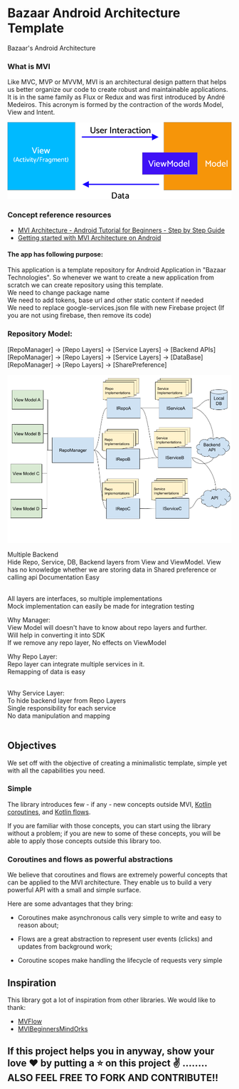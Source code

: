 # Bazaar Android Architecture Template
Bazaar's Android Architecture

### What is MVI
Like MVC, MVP or MVVM, MVI is an architectural design pattern that helps us better organize our code to create robust and maintainable applications. It is in the same family as Flux or Redux and was first introduced by André Medeiros. This acronym is formed by the contraction of the words Model, View and Intent.
<p align="center">
  <img src="github/mvi_image.png"/>
</p>

### Concept reference resources 
- [MVI Architecture - Android Tutorial for Beginners - Step by Step Guide](https://blog.mindorks.com/mvi-architecture-android-tutorial-for-beginners-step-by-step-guide)
- [Getting started with MVI Architecture on Android](https://proandroiddev.com/getting-started-with-mvi-architecture-on-android-b2c280b7023)


#### The app has following purpose:
This application is a template repository for Android Application in "Bazaar Technologies". So whenever we want to create a new application from scratch we can create repository using this template.<br/>
We need to change package name<br/>
We need to add tokens, base url and other static content if needed<br/>
We need to replace google-services.json file with new Firebase project (If you are not using firebase, then remove its code)<br/>


### Repository Model:
[RepoManager] -> [Repo Layers] -> [Service Layers] -> [Backend APIs] <br/>
[RepoManager] -> [Repo Layers] -> [Service Layers] -> [DataBase]<br/>
[RepoManager] -> [Repo Layers] -> [SharePreference] <br/>

<p align="center">
  <img src="github/RepositoryPattern.png"/>
</p>

Multiple Backend<br/>
Hide Repo, Service, DB, Backend layers from View and ViewModel. View has no knowledge whether we are storing data in Shared preference or calling api
Documentation Easy<br/><br/>

All layers are interfaces, so multiple implementations<br/>
Mock implementation can easily be made for integration testing<br/>

Why Manager:<br/>
View Model will doesn't have to know about repo layers and further.<br/>
Will help in converting it into SDK<br/>
If we remove any repo layer, No effects on ViewModel<br/>

Why Repo Layer:<br/>
Repo layer can integrate multiple services in it.<br/>
Remapping of data is easy<br/><br/>

Why Service Layer: <br/>
To hide backend layer from Repo Layers<br/>
Single responsibility for each service<br/>
No data manipulation and mapping<br/><br/>


## Objectives

We set off with the objective of creating a minimalistic template, simple yet with all the 
capabilities you need.

### Simple 
The library introduces few - if any - new concepts outside MVI, 
[Kotlin coroutines](https://kotlinlang.org/docs/reference/coroutines/basics.html), and 
[Kotlin flows](https://kotlinlang.org/docs/reference/coroutines/flow.html). 

If you are familiar with those concepts, you can start using the library without a problem; if you are new to some of these
concepts, you will be able to apply those concepts outside this library too.

### Coroutines and flows as powerful abstractions 

We believe that coroutines and flows are extremely powerful concepts that can be applied to the MVI architecture. 
They enable us to build a very powerful API with a small and simple surface.

Here are some advantages that they bring:

* Coroutines make asynchronous calls very simple to write and easy to reason about;

* Flows are a great abstraction to represent user events (clicks) and updates from background work;

* Coroutine scopes make handling the lifecycle of requests very simple

## Inspiration

This library got a lot of inspiration from other libraries. We would like to thank:

* [MVFlow](https://github.com/pedroql/mvflow)
* [MVIBeginnersMindOrks](https://github.com/MindorksOpenSource/MVI-Architecture-Android-Beginners)

## If this project helps you in anyway, show your love :heart: by putting a :star: on this project :v: ........ ALSO FEEL FREE TO FORK AND CONTRIBUTE!!
